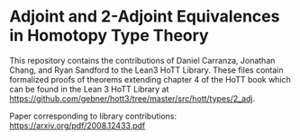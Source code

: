 # Adjoint and 2-Adjoint Equivalences in Homotopy Type Theory

This repository contains the contributions of Daniel Carranza, Jonathan Chang, and Ryan Sandford 
to the Lean3 HoTT Library. These files contain formalized proofs of theorems 
extending chapter 4 of the HoTT book which can be found in the Lean 3 HoTT 
Library at https://github.com/gebner/hott3/tree/master/src/hott/types/2_adj.

Paper corresponding to library contributions: https://arxiv.org/pdf/2008.12433.pdf
